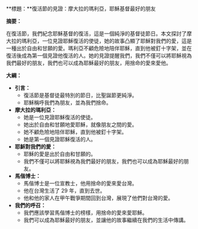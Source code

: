 **標題：**復活節的見證：摩大拉的瑪利亞，耶穌基督最好的朋友

**摘要：**

在復活節，我們紀念耶穌基督的復活，這是一個純淨的基督徒節日。本文探討了摩大拉的瑪利亞，一位見證耶穌復活的使徒，她的故事凸顯了耶穌對我們的愛，這是一種出於自由和甘願的愛。瑪利亞不顧危險地陪伴耶穌，直到他被釘十字架，並在復活後成為第一個見證他復活的人。她的見證提醒我們，我們不僅可以將耶穌視為我們最好的朋友，我們也可以成為耶穌最好的朋友，用捨命的愛來愛他。

**大綱：**

* **引言：**
    * 復活節是基督徒最特別的節日，比聖誕節更純淨。
    * 耶穌稱呼我們為朋友，並為我們捨命。
* **摩大拉的瑪利亞：**
    * 她是一位見證耶穌復活的使徒。
    * 她出於自由和甘願地愛耶穌，就像朋友之間的愛。
    * 她不顧危險地陪伴耶穌，直到他被釘十字架。
    * 她是第一個見證耶穌復活的人。
* **耶穌對我們的愛：**
    * 耶穌的愛是出於自由和甘願的。
    * 我們不僅可以將耶穌視為我們最好的朋友，我們也可以成為耶穌最好的朋友。
* **馬偕博士：**
    * 馬偕博士是一位宣教士，他用捨命的愛來愛台灣。
    * 他在台灣生活了 29 年，直到去世。
    * 他和他的家人在甲午戰爭期間回到台灣，展現了他們對台灣的愛。
* **我們的呼召：**
    * 我們應該學習馬偕博士的榜樣，用捨命的愛來愛耶穌。
    * 我們可以成為耶穌最好的朋友，並讓他的故事繼續在我們的生活中傳講。